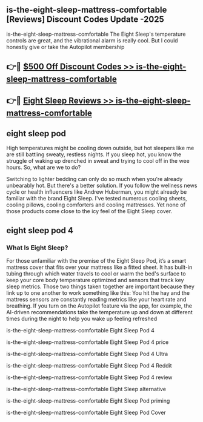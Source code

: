 ## is-the-eight-sleep-mattress-comfortable [Reviews​] Discount Codes Update -2025

is-the-eight-sleep-mattress-comfortable The Eight Sleep's temperature controls are great, and the vibrational alarm is really cool. But I could honestly give or take the Autopilot membership

## 👉🔴 [$500 Off Discount Codes >> is-the-eight-sleep-mattress-comfortable](http://download.freeplayer.one?title=is-the-eight-sleep-mattress-comfortable&ref=18-ES)

## 👉🔴 [Eight Sleep Reviews >> is-the-eight-sleep-mattress-comfortable](http://download.freeplayer.one?title=is-the-eight-sleep-mattress-comfortable&ref=18-ES)

## eight sleep pod

High temperatures might be cooling down outside, but hot sleepers like me are still battling sweaty, restless nights. If you sleep hot, you know the struggle of waking up drenched in sweat and trying to cool off in the wee hours. So, what are we to do?

Switching to lighter bedding can only do so much when you're already unbearably hot. But there's a better solution. If you follow the wellness news cycle or health influencers like Andrew Huberman, you might already be familiar with the brand Eight Sleep. I've tested numerous cooling sheets, cooling pillows, cooling comforters and cooling mattresses. Yet none of those products come close to the icy feel of the Eight Sleep cover.

## eight sleep pod 4

### What Is Eight Sleep?

For those unfamiliar with the premise of the Eight Sleep Pod, it’s a smart mattress cover that fits over your mattress like a fitted sheet. It has built-in tubing through which water travels to cool or warm the bed's surface to keep your core body temperature optimized and sensors that track key sleep metrics. Those two things taken together are important because they link up to one another to work something like this: You hit the hay and the mattress sensors are constantly reading metrics like your heart rate and breathing. If you turn on the Autopilot feature via the app, for example, the AI-driven recommendations take the temperature up and down at different times during the night to help you wake up feeling refreshed

is-the-eight-sleep-mattress-comfortable Eight Sleep Pod 4

is-the-eight-sleep-mattress-comfortable Eight Sleep Pod 4 price

is-the-eight-sleep-mattress-comfortable Eight Sleep Pod 4 Ultra

is-the-eight-sleep-mattress-comfortable Eight Sleep Pod 4 Reddit

is-the-eight-sleep-mattress-comfortable Eight Sleep Pod 4 review

is-the-eight-sleep-mattress-comfortable Eight Sleep alternative

is-the-eight-sleep-mattress-comfortable Eight Sleep Pod priming

is-the-eight-sleep-mattress-comfortable Eight Sleep Pod Cover